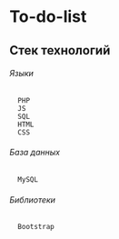 # To-do-list
## Стек технологий
###### Языки
```
  PHP
  JS
  SQL
  HTML
  CSS
```
###### База данных
```
  MySQL
```
###### Библиотеки
```
  Bootstrap
```

